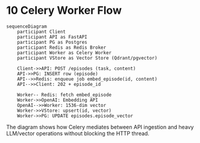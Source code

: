 # 10 Celery Worker Flow

```mermaid
sequenceDiagram
    participant Client
    participant API as FastAPI
    participant PG as Postgres
    participant Redis as Redis Broker
    participant Worker as Celery Worker
    participant VStore as Vector Store (Qdrant/pgvector)

    Client->>API: POST /episodes (task, content)
    API->>PG: INSERT row (episode)
    API-->>Redis: enqueue job embed_episode(id, content)
    API-->>Client: 202 + episode_id

    Worker-- Redis: fetch embed_episode
    Worker->>OpenAI: Embedding API
    OpenAI-->>Worker: 1536-dim vector
    Worker->>VStore: upsert(id, vector)
    Worker->>PG: UPDATE episodes.episode_vector
```

The diagram shows how Celery mediates between API ingestion and heavy LLM/vector operations without blocking the HTTP thread. 